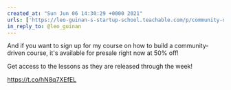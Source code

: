 ```yaml
---
created_at: "Sun Jun 06 14:30:29 +0000 2021"
urls: ['https://leo-guinan-s-startup-school.teachable.com/p/community-driven-course-creation/']
in_reply_to: @leo_guinan
---
```


And if you want to sign up for my course on how to build a community-driven course, it's available for presale right now at 50% off!

Get access to the lessons as they are released through the week!

https://t.co/hN8q7XEfEL